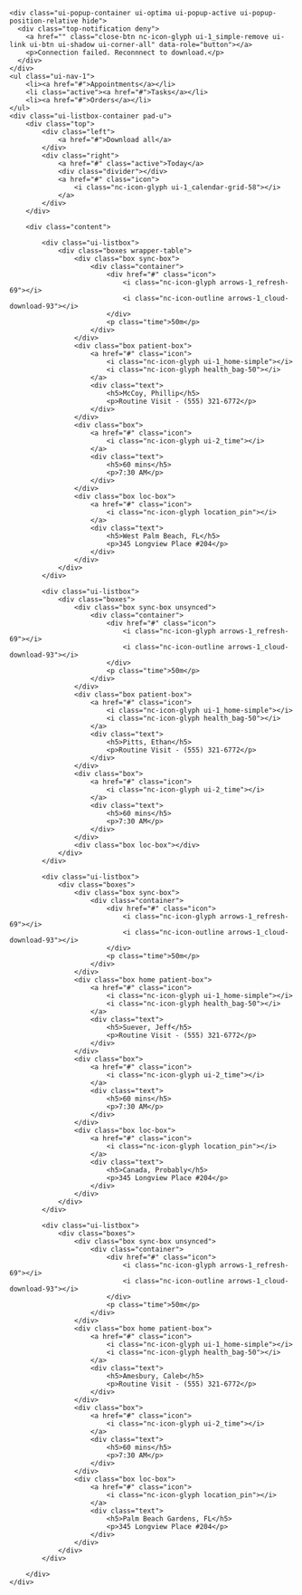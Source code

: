     <div class="ui-popup-container ui-optima ui-popup-active ui-popup-position-relative hide">
      <div class="top-notification deny">
        <a href="" class="close-btn nc-icon-glyph ui-1_simple-remove ui-link ui-btn ui-shadow ui-corner-all" data-role="button"></a>
        <p>Connection failed. Reconnnect to download.</p>
      </div>
    </div>
    <ul class="ui-nav-1">
        <li><a href="#">Appointments</a></li>
        <li class="active"><a href="#">Tasks</a></li>
        <li><a href="#">Orders</a></li>
    </ul>
    <div class="ui-listbox-container pad-u">
        <div class="top">
            <div class="left">
                <a href="#">Download all</a>
            </div>
            <div class="right">
                <a href="#" class="active">Today</a>
                <div class="divider"></div>
                <a href="#" class="icon">
                    <i class="nc-icon-glyph ui-1_calendar-grid-58"></i>
                </a>
            </div>
        </div>

        <div class="content">

            <div class="ui-listbox">
                <div class="boxes wrapper-table">
                    <div class="box sync-box">
                        <div class="container">
                            <div href="#" class="icon">
                                <i class="nc-icon-glyph arrows-1_refresh-69"></i>
                                <i class="nc-icon-outline arrows-1_cloud-download-93"></i>
                            </div>
                            <p class="time">50m</p>
                        </div>
                    </div>
                    <div class="box patient-box">
                        <a href="#" class="icon">
                            <i class="nc-icon-glyph ui-1_home-simple"></i>
                            <i class="nc-icon-glyph health_bag-50"></i>
                        </a>
                        <div class="text">
                            <h5>McCoy, Phillip</h5>
                            <p>Routine Visit - (555) 321-6772</p>
                        </div>
                    </div>
                    <div class="box">
                        <a href="#" class="icon">
                            <i class="nc-icon-glyph ui-2_time"></i>
                        </a>
                        <div class="text">
                            <h5>60 mins</h5>
                            <p>7:30 AM</p>
                        </div>
                    </div>
                    <div class="box loc-box">
                        <a href="#" class="icon">
                            <i class="nc-icon-glyph location_pin"></i>
                        </a>
                        <div class="text">
                            <h5>West Palm Beach, FL</h5>
                            <p>345 Longview Place #204</p>
                        </div>
                    </div>
                </div>
            </div>

            <div class="ui-listbox">
                <div class="boxes">
                    <div class="box sync-box unsynced">
                        <div class="container">
                            <div href="#" class="icon">
                                <i class="nc-icon-glyph arrows-1_refresh-69"></i>
                                <i class="nc-icon-outline arrows-1_cloud-download-93"></i>
                            </div>
                            <p class="time">50m</p>
                        </div>
                    </div>
                    <div class="box patient-box">
                        <a href="#" class="icon">
                            <i class="nc-icon-glyph ui-1_home-simple"></i>
                            <i class="nc-icon-glyph health_bag-50"></i>
                        </a>
                        <div class="text">
                            <h5>Pitts, Ethan</h5>
                            <p>Routine Visit - (555) 321-6772</p>
                        </div>
                    </div>
                    <div class="box">
                        <a href="#" class="icon">
                            <i class="nc-icon-glyph ui-2_time"></i>
                        </a>
                        <div class="text">
                            <h5>60 mins</h5>
                            <p>7:30 AM</p>
                        </div>
                    </div>
                    <div class="box loc-box"></div>
                </div>
            </div>

            <div class="ui-listbox">
                <div class="boxes">
                    <div class="box sync-box">
                        <div class="container">
                            <div href="#" class="icon">
                                <i class="nc-icon-glyph arrows-1_refresh-69"></i>
                                <i class="nc-icon-outline arrows-1_cloud-download-93"></i>
                            </div>
                            <p class="time">50m</p>
                        </div>
                    </div>
                    <div class="box home patient-box">
                        <a href="#" class="icon">
                            <i class="nc-icon-glyph ui-1_home-simple"></i>
                            <i class="nc-icon-glyph health_bag-50"></i>
                        </a>
                        <div class="text">
                            <h5>Suever, Jeff</h5>
                            <p>Routine Visit - (555) 321-6772</p>
                        </div>
                    </div>
                    <div class="box">
                        <a href="#" class="icon">
                            <i class="nc-icon-glyph ui-2_time"></i>
                        </a>
                        <div class="text">
                            <h5>60 mins</h5>
                            <p>7:30 AM</p>
                        </div>
                    </div>
                    <div class="box loc-box">
                        <a href="#" class="icon">
                            <i class="nc-icon-glyph location_pin"></i>
                        </a>
                        <div class="text">
                            <h5>Canada, Probably</h5>
                            <p>345 Longview Place #204</p>
                        </div>
                    </div>
                </div>
            </div>

            <div class="ui-listbox">
                <div class="boxes">
                    <div class="box sync-box unsynced">
                        <div class="container">
                            <div href="#" class="icon">
                                <i class="nc-icon-glyph arrows-1_refresh-69"></i>
                                <i class="nc-icon-outline arrows-1_cloud-download-93"></i>
                            </div>
                            <p class="time">50m</p>
                        </div>
                    </div>
                    <div class="box home patient-box">
                        <a href="#" class="icon">
                            <i class="nc-icon-glyph ui-1_home-simple"></i>
                            <i class="nc-icon-glyph health_bag-50"></i>
                        </a>
                        <div class="text">
                            <h5>Amesbury, Caleb</h5>
                            <p>Routine Visit - (555) 321-6772</p>
                        </div>
                    </div>
                    <div class="box">
                        <a href="#" class="icon">
                            <i class="nc-icon-glyph ui-2_time"></i>
                        </a>
                        <div class="text">
                            <h5>60 mins</h5>
                            <p>7:30 AM</p>
                        </div>
                    </div>
                    <div class="box loc-box">
                        <a href="#" class="icon">
                            <i class="nc-icon-glyph location_pin"></i>
                        </a>
                        <div class="text">
                            <h5>Palm Beach Gardens, FL</h5>
                            <p>345 Longview Place #204</p>
                        </div>
                    </div>
                </div>
            </div>

        </div>
    </div>
